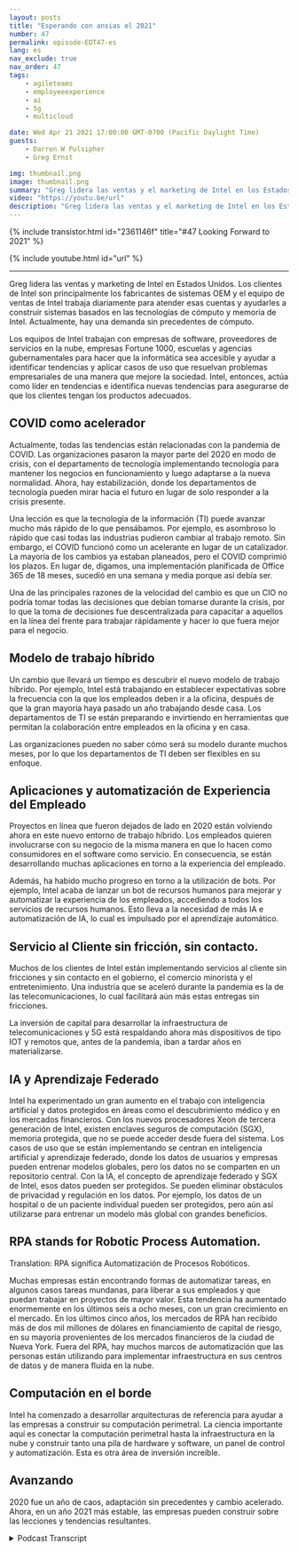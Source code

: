 ```yaml
---
layout: posts
title: "Esperando con ansias el 2021"
number: 47
permalink: episode-EDT47-es
lang: es
nav_exclude: true
nav_order: 47
tags:
    - agileteams
    - employeeexperience
    - ai
    - 5g
    - multicloud

date: Wed Apr 21 2021 17:00:00 GMT-0700 (Pacific Daylight Time)
guests:
    - Darren W Pulsipher
    - Greg Ernst

img: thumbnail.png
image: thumbnail.png
summary: "Greg lidera las ventas y el marketing de Intel en los Estados Unidos. Los clientes de Intel son principalmente los fabricantes de equipos originales del sistema, y el equipo de ventas de Intel trabaja diariamente para atender esas cuentas y ayudarles a construir sistemas en torno a las tecnologías de cómputo y memoria de Intel. Actualmente, hay una demanda sin precedentes de cómputo. Los equipos de Intel trabajan con empresas de software, proveedores de servicios en la nube, negocios Fortune 1000, escuelas y agencias gubernamentales para hacer que el cómputo sea accesible y ayudar a identificar tendencias y aplicar casos de uso que resuelvan problemas empresariales de una manera que mejore la sociedad. Intel, entonces, actúa como un marcador de tendencias e identifica nuevas tendencias para asegurarse de que los clientes tengan los productos adecuados."
video: "https://youtu.be/url"
description: "Greg lidera las ventas y el marketing de Intel en los Estados Unidos. Los clientes de Intel son principalmente los fabricantes de equipos originales del sistema, y el equipo de ventas de Intel trabaja diariamente para atender esas cuentas y ayudarles a construir sistemas en torno a las tecnologías de cómputo y memoria de Intel. Actualmente, hay una demanda sin precedentes de cómputo. Los equipos de Intel trabajan con empresas de software, proveedores de servicios en la nube, negocios Fortune 1000, escuelas y agencias gubernamentales para hacer que el cómputo sea accesible y ayudar a identificar tendencias y aplicar casos de uso que resuelvan problemas empresariales de una manera que mejore la sociedad. Intel, entonces, actúa como un marcador de tendencias e identifica nuevas tendencias para asegurarse de que los clientes tengan los productos adecuados."
---
```


<div>
{% include transistor.html id="2361146f" title="#47 Looking Forward to 2021" %}

{% include youtube.html id="url" %}
</div>

---

Greg lidera las ventas y marketing de Intel en Estados Unidos. Los clientes de Intel son principalmente los fabricantes de sistemas OEM y el equipo de ventas de Intel trabaja diariamente para atender esas cuentas y ayudarles a construir sistemas basados en las tecnologías de cómputo y memoria de Intel. Actualmente, hay una demanda sin precedentes de cómputo.

Los equipos de Intel trabajan con empresas de software, proveedores de servicios en la nube, empresas Fortune 1000, escuelas y agencias gubernamentales para hacer que la informática sea accesible y ayudar a identificar tendencias y aplicar casos de uso que resuelvan problemas empresariales de una manera que mejore la sociedad. Intel, entonces, actúa como líder en tendencias e identifica nuevas tendencias para asegurarse de que los clientes tengan los productos adecuados.

## COVID como acelerador

Actualmente, todas las tendencias están relacionadas con la pandemia de COVID. Las organizaciones pasaron la mayor parte del 2020 en modo de crisis, con el departamento de tecnología implementando tecnología para mantener los negocios en funcionamiento y luego adaptarse a la nueva normalidad. Ahora, hay estabilización, donde los departamentos de tecnología pueden mirar hacia el futuro en lugar de solo responder a la crisis presente.

Una lección es que la tecnología de la información (TI) puede avanzar mucho más rápido de lo que pensábamos. Por ejemplo, es asombroso lo rápido que casi todas las industrias pudieron cambiar al trabajo remoto. Sin embargo, el COVID funcionó como un acelerante en lugar de un catalizador. La mayoría de los cambios ya estaban planeados, pero el COVID comprimió los plazos. En lugar de, digamos, una implementación planificada de Office 365 de 18 meses, sucedió en una semana y media porque así debía ser.

Una de las principales razones de la velocidad del cambio es que un CIO no podría tomar todas las decisiones que debían tomarse durante la crisis, por lo que la toma de decisiones fue descentralizada para capacitar a aquellos en la línea del frente para trabajar rápidamente y hacer lo que fuera mejor para el negocio.

## Modelo de trabajo híbrido

Un cambio que llevará un tiempo es descubrir el nuevo modelo de trabajo híbrido. Por ejemplo, Intel está trabajando en establecer expectativas sobre la frecuencia con la que los empleados deben ir a la oficina, después de que la gran mayoría haya pasado un año trabajando desde casa. Los departamentos de TI se están preparando e invirtiendo en herramientas que permitan la colaboración entre empleados en la oficina y en casa.

Las organizaciones pueden no saber cómo será su modelo durante muchos meses, por lo que los departamentos de TI deben ser flexibles en su enfoque.

## Aplicaciones y automatización de Experiencia del Empleado

Proyectos en línea que fueron dejados de lado en 2020 están volviendo ahora en este nuevo entorno de trabajo híbrido. Los empleados quieren involucrarse con su negocio de la misma manera en que lo hacen como consumidores en el software como servicio. En consecuencia, se están desarrollando muchas aplicaciones en torno a la experiencia del empleado.

Además, ha habido mucho progreso en torno a la utilización de bots. Por ejemplo, Intel acaba de lanzar un bot de recursos humanos para mejorar y automatizar la experiencia de los empleados, accediendo a todos los servicios de recursos humanos. Esto lleva a la necesidad de más IA e automatización de IA, lo cual es impulsado por el aprendizaje automático.

## Servicio al Cliente sin fricción, sin contacto.

Muchos de los clientes de Intel están implementando servicios al cliente sin fricciones y sin contacto en el gobierno, el comercio minorista y el entretenimiento. Una industria que se aceleró durante la pandemia es la de las telecomunicaciones, lo cual facilitará aún más estas entregas sin fricciones.

La inversión de capital para desarrollar la infraestructura de telecomunicaciones y 5G está respaldando ahora más dispositivos de tipo IOT y remotos que, antes de la pandemia, iban a tardar años en materializarse.

## IA y Aprendizaje Federado

Intel ha experimentado un gran aumento en el trabajo con inteligencia artificial y datos protegidos en áreas como el descubrimiento médico y en los mercados financieros. Con los nuevos procesadores Xeon de tercera generación de Intel, existen enclaves seguros de computación (SGX), memoria protegida, que no se puede acceder desde fuera del sistema. Los casos de uso que se están implementando se centran en inteligencia artificial y aprendizaje federado, donde los datos de usuarios y empresas pueden entrenar modelos globales, pero los datos no se comparten en un repositorio central. Con la IA, el concepto de aprendizaje federado y SGX de Intel, esos datos pueden ser protegidos. Se pueden eliminar obstáculos de privacidad y regulación en los datos. Por ejemplo, los datos de un hospital o de un paciente individual pueden ser protegidos, pero aún así utilizarse para entrenar un modelo más global con grandes beneficios.

## RPA stands for Robotic Process Automation. 
Translation: RPA significa Automatización de Procesos Robóticos.

Muchas empresas están encontrando formas de automatizar tareas, en algunos casos tareas mundanas, para liberar a sus empleados y que puedan trabajar en proyectos de mayor valor. Esta tendencia ha aumentado enormemente en los últimos seis a ocho meses, con un gran crecimiento en el mercado. En los últimos cinco años, los mercados de RPA han recibido más de dos mil millones de dólares en financiamiento de capital de riesgo, en su mayoría provenientes de los mercados financieros de la ciudad de Nueva York. Fuera del RPA, hay muchos marcos de automatización que las personas están utilizando para implementar infraestructura en sus centros de datos y de manera fluida en la nube.

## Computación en el borde

Intel ha comenzado a desarrollar arquitecturas de referencia para ayudar a las empresas a construir su computación perimetral. La ciencia importante aquí es conectar la computación perimetral hasta la infraestructura en la nube y construir tanto una pila de hardware y software, un panel de control y automatización. Esta es otra área de inversión increíble.

## Avanzando

2020 fue un año de caos, adaptación sin precedentes y cambio acelerado. Ahora, en un año 2021 más estable, las empresas pueden construir sobre las lecciones y tendencias resultantes.



<details>
<summary> Podcast Transcript </summary>

<p></p>

</details>
